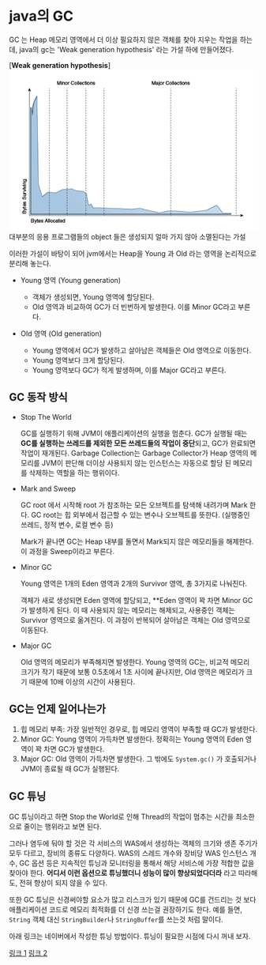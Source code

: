 # java의 GC

GC 는 Heap 메모리 영역에서 더 이상 필요하지 않은 객체를 찾아 지우는 작업을 하는데, java의 gc는 'Weak generation hypothesis' 라는 가설 하에 만들어졌다.

[**Weak generation hypothesis**]
![](2023-06-25-00-20-22.png)
대부분의 응용 프로그램들의 object 들은 생성되지 얼마 가지 않아 소멸된다는 가설

이러한 가설이 바탕이 되어 jvm에서는 Heap을 Young 과 Old 라는 영역을 논리적으로 분리해 놓는다.

- Young 영역 (Young generation)
    - 객체가 생성되면, Young 영역에 할당된다. 
    - Old 영역과 비교하여 GC가 더 빈번하게 발생한다. 이를 Minor GC라고 부른다.

- Old 영역 (Old generation)
    - Young 영역에서 GC가 발생하고 살아남은 객체들은 Old 영역으로 이동한다.
    - Young 영역보다 크게 할당된다.
    - Young 영역보다 GC가 적게 발생하며, 이를 Major GC라고 부른다.
## GC 동작 방식

- Stop The World

    GC를 실행하기 위해 JVM이 애플리케이션의 실행을 멈춘다. GC가 실행될 때는 **GC를 실행하는 쓰레드를 제외한 모든 쓰레드들의 작업이 중단**되고, GC가 완료되면 작업이 재개된다.
    Garbage Collection는 Garbage Collector가 Heap 영역의 메모리를 JVM이 판단해 더이상 사용되지 않는 인스턴스는 자동으로 할당 된 메모리를 삭제하는 역할을 하는 행위이다.

- Mark and Sweep

    GC root 에서 시작해 root 가 참조하는 모든 오브젝트를 탐색해 내려가며 Mark 한다. GC root는  힙 외부에서 접근할 수 있는 변수나 오브젝트를 뜻한다. (실행중인 쓰레드, 정적 변수, 로컬 변수 등)

    Mark가 끝나면 GC는 Heap 내부를 돌면서 Mark되지 않은 메모리들을 해제한다. 이 과정을 Sweep이라고 부른다.

- Minor GC

    Young 영역은 1개의 Eden 영역과 2개의 Survivor 영역, 총 3가지로 나눠진다.

    객체가 새로 생성되면 Eden 영역에 할당되고, **Eden 영역이 꽉 차면 Minor GC가 발생하게 된다. 이 때 사용되지 않는 메모리는 해제되고, 사용중인 객체는 Survivor 영역으로 옮겨진다. 이 과정이 반복되어 살아남은 객체는 Old 영역으로 이동된다.

- Major GC

    Old 영역의 메모리가 부족해지면 발생한다. Young 영역의 GC는, 비교적 메모리 크기가 작기 때문에 보통 0.5초에서 1초 사이에 끝나지만, Old 영역은 메모리가 크기 때문에 10배 이상의 시간이 사용된다.

## GC는 언제 일어나는가
1. 힙 메모리 부족: 가장 일반적인 경우로, 힙 메모리 영역이 부족할 때 GC가 발생한다. 
2. Minor GC: Young 영역이 가득차면 발생한다. 정확히는 Young 영역의 Eden 영역이 꽉 차면 GC가 발생한다.
3. Major GC: Old  영역이 가득차면 발생한다.
그 밖에도 `System.gc()` 가 호출되거나 JVM이 종료될 때 GC가 실행된다. 

## GC 튜닝

GC 튜닝이라고 하면 Stop the World로 인해 Thread의 작업이 멈추는 시간을 최소한으로 줄이는 행위라고 보면 된다.

그러나 염두에 둬야 할 것은 각 서비스의 WAS에서 생성하는 객체의 크기와 생존 주기가 모두 다르고, 장비의 종류도 다양하다. WAS의 스레드 개수와 장비당 WAS 인스턴스 개수, GC 옵션 등은 지속적인 튜닝과 모니터링을 통해서 해당 서비스에 가장 적합한 값을 찾아야 한다. **어디서 이런 옵션으로 튜닝했더니 성능이 많이 향상되었다더라** 라고 따라해도, 전혀 향상이 되지 않을 수 있다.

또한 GC  튜닝은 신경써야할 요소가 많고 리스크가 있기 때문에 GC를 건드리는 것 보다 애플리케이션 코드로 메모리 최적화를 더 신경 쓰는걸 권장하기도 한다. 예를 들면, `String` 객체 대신 `StringBuilder`나 `StringBuffer`를 쓰는것 처럼 말이다.

아래 링크는 네이버에서 작성한 튜닝 방법이다. 튜닝이 필요한 시점에 다시 꺼내 보자.

[링크 1](https://d2.naver.com/helloworld/6043)
[링크 2](https://d2.naver.com/helloworld/37111)